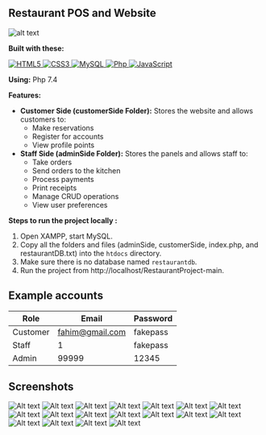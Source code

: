 ## Restaurant POS and Website

![alt text](https://github.com/insertfahim/RestaurantProject/blob/main/RestaurantProjectImages/Screenshot_8.png?raw=true)

**Built with these:** 
<p align="left">
   <a href="#">
      <img alt="HTML5" src="https://img.shields.io/badge/html5%20-%23E34F26.svg?&style=for-the-badge&logo=html5&logoColor=white"/>
      <img alt="CSS3" src="https://img.shields.io/badge/css3%20-%231572B6.svg?&style=for-the-badge&logo=css3&logoColor=white"/>
      <img alt="MySQL" src="https://img.shields.io/badge/mysql-%2300f.svg?&style=for-the-badge&logo=mysql&logoColor=white"/>
      <img alt="Php" src="https://img.shields.io/badge/php-474a8a?style=for-the-badge&logo=php&logoColor=white" />
      <img alt="JavaScript" src="https://img.shields.io/badge/javascript%20-%23F7DF1E.svg?&style=for-the-badge&logo=javascript&logoColor=black"/>
   </a>
</p>

**Using:** Php 7.4

**Features:**
* **Customer Side (customerSide Folder):** Stores the website and allows customers to:
    * Make reservations
    * Register for accounts
    * View profile points
* **Staff Side (adminSide Folder):** Stores the panels and allows staff to:
    * Take orders
    * Send orders to the kitchen
    * Process payments
    * Print receipts
    * Manage CRUD operations
    * View user preferences


**Steps to run the project locally :**

1. Open XAMPP, start MySQL.
2. Copy all the folders and files (adminSide, customerSide, index.php, and restaurantDB.txt) into the `htdocs` directory.
3. Make sure there is no database named `restaurantdb`.
4. Run the project from http://localhost/RestaurantProject-main.

## Example accounts

| Role | Email | Password |
|---|---|---|
| Customer | fahim@gmail.com | fakepass |
| Staff | 1 | fakepass |
| Admin | 99999 | 12345 |

## Screenshots
![Alt text](RestaurantProjectImages/Screenshot_8.png) ![Alt text](RestaurantProjectImages/Screenshot_9.png) ![Alt text](RestaurantProjectImages/Screenshot_10.png) ![Alt text](RestaurantProjectImages/Screenshot_11.png) ![Alt text](RestaurantProjectImages/Screenshot_12.png) ![Alt text](RestaurantProjectImages/Screenshot_13.png) ![Alt text](RestaurantProjectImages/Screenshot_14.png) ![Alt text](RestaurantProjectImages/Screenshot_15.png) ![Alt text](RestaurantProjectImages/Screenshot_16.png) ![Alt text](RestaurantProjectImages/Screenshot_17.png) ![Alt text](RestaurantProjectImages/Screenshot_18.png) ![Alt text](RestaurantProjectImages/Screenshot_19.png) ![Alt text](RestaurantProjectImages/Screenshot_20.png) ![Alt text](RestaurantProjectImages/Screenshot_21.png) ![Alt text](RestaurantProjectImages/Screenshot_22.png) ![Alt text](RestaurantProjectImages/Screenshot_23.png) ![Alt text](RestaurantProjectImages/Screenshot_24.png) ![Alt text](RestaurantProjectImages/Screenshot_25.png)